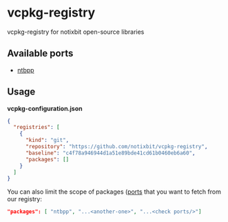 # vcpkg-registry
vcpkg-registry for notixbit open-source libraries

## Available ports

- [ntbpp](https://github.com/notixbit/ntbpp)

## Usage

**vcpkg-configuration.json**

```json
{
  "registries": [
    {
      "kind": "git",
      "repository": "https://github.com/notixbit/vcpkg-registry",
      "baseline": "c4f78a946944d1a51e89bde41cd61b0460eb6a60",
      "packages": []
    }
  ]
}
```

You can also limit the scope of packages ([ports](ports]) that you want to fetch from our registry:

```json
"packages": [ "ntbpp", "...<another-one>", "...<check ports/>"]
```
